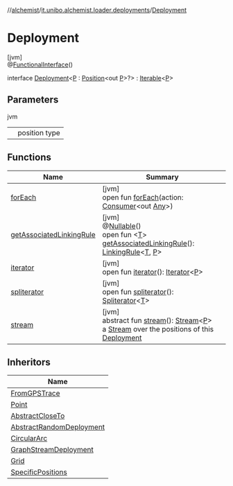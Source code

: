 //[alchemist](../../../index.md)/[it.unibo.alchemist.loader.deployments](../index.md)/[Deployment](index.md)

# Deployment

[jvm]\
@[FunctionalInterface](https://docs.oracle.com/javase/8/docs/api/java/lang/FunctionalInterface.html)()

interface [Deployment](index.md)<[P](index.md) : [Position](../../it.unibo.alchemist.model.interfaces/-position/index.md)<out [P](../-circle/index.md)>?> : [Iterable](https://docs.oracle.com/javase/8/docs/api/java/lang/Iterable.html)<[P](../-circle/index.md)>

## Parameters

jvm

| | |
|---|---|
| <P> | position type |

## Functions

| Name | Summary |
|---|---|
| [forEach](../../it.unibo.alchemist.expressions.implementations/-list-tree-node/index.md#-655675525%2FFunctions%2F-267951372) | [jvm]<br>open fun [forEach](../../it.unibo.alchemist.expressions.implementations/-list-tree-node/index.md#-655675525%2FFunctions%2F-267951372)(action: [Consumer](https://docs.oracle.com/javase/8/docs/api/java/util/function/Consumer.html)<out [Any](https://kotlinlang.org/api/latest/jvm/stdlib/kotlin/-any/index.html)>) |
| [getAssociatedLinkingRule](get-associated-linking-rule.md) | [jvm]<br>@[Nullable](https://docs.oracle.com/javase/8/docs/api/javax/annotation/Nullable.html)()<br>open fun <[T](get-associated-linking-rule.md)> [getAssociatedLinkingRule](get-associated-linking-rule.md)(): [LinkingRule](../../it.unibo.alchemist.model.interfaces/-linking-rule/index.md)<[T](https://docs.oracle.com/javase/8/docs/api/java/lang/Iterable.html), [P](../-circle/index.md)> |
| [iterator](iterator.md) | [jvm]<br>open fun [iterator](iterator.md)(): [Iterator](https://docs.oracle.com/javase/8/docs/api/java/util/Iterator.html)<[P](../-circle/index.md)> |
| [spliterator](../../it.unibo.alchemist.expressions.implementations/-list-tree-node/index.md#-677603448%2FFunctions%2F-267951372) | [jvm]<br>open fun [spliterator](../../it.unibo.alchemist.expressions.implementations/-list-tree-node/index.md#-677603448%2FFunctions%2F-267951372)(): [Spliterator](https://docs.oracle.com/javase/8/docs/api/java/util/Spliterator.html)<[T](https://docs.oracle.com/javase/8/docs/api/java/lang/Iterable.html)> |
| [stream](stream.md) | [jvm]<br>abstract fun [stream](stream.md)(): [Stream](https://docs.oracle.com/javase/8/docs/api/java/util/stream/Stream.html)<[P](../-circle/index.md)><br>a [Stream](https://docs.oracle.com/javase/8/docs/api/java/util/stream/Stream.html) over the positions of this [Deployment](index.md) |

## Inheritors

| Name |
|---|
| [FromGPSTrace](../-from-g-p-s-trace/index.md) |
| [Point](../-point/index.md) |
| [AbstractCloseTo](../-abstract-close-to/index.md) |
| [AbstractRandomDeployment](../-abstract-random-deployment/index.md) |
| [CircularArc](../-circular-arc/index.md) |
| [GraphStreamDeployment](../-graph-stream-deployment/index.md) |
| [Grid](../-grid/index.md) |
| [SpecificPositions](../-specific-positions/index.md) |
